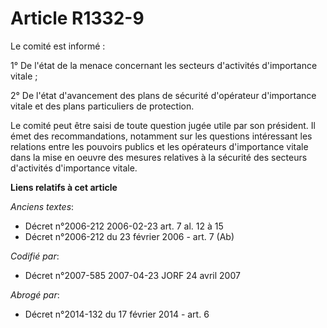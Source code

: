 # Article R1332-9

Le comité est informé :

1° De l'état de la menace concernant les secteurs d'activités d'importance vitale ;

2° De l'état d'avancement des plans de sécurité d'opérateur d'importance vitale et des plans particuliers de protection.

Le comité peut être saisi de toute question jugée utile par son président. Il émet des recommandations, notamment sur les
questions intéressant les relations entre les pouvoirs publics et les opérateurs d'importance vitale dans la mise en oeuvre
des mesures relatives à la sécurité des secteurs d'activités d'importance vitale.

**Liens relatifs à cet article**

_Anciens textes_:

  - Décret n°2006-212 2006-02-23 art. 7 al. 12 à 15
  - Décret n°2006-212 du 23 février 2006 - art. 7 (Ab)

_Codifié par_:

  - Décret n°2007-585 2007-04-23 JORF 24 avril 2007

_Abrogé par_:

  - Décret n°2014-132 du 17 février 2014 - art. 6
